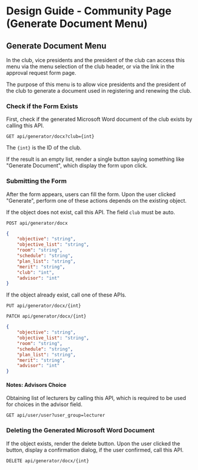 # Design Guide - Community Page (Generate Document Menu)

## Generate Document Menu

In the club, vice presidents and the president of the club can access this menu via the menu selection of the club header, or via the link in the approval request form page.

The purpose of this menu is to allow vice presidents and the president of the club to generate a document used in registering and renewing the club.

### Check if the Form Exists

First, check if the generated Microsoft Word document of the club exists by calling this API.

`GET api/generator/docx?club={int}`

The `{int}` is the ID of the club.

If the result is an empty list, render a single button saying something like "Generate Document", which display the form upon click.

### Submitting the Form

After the form appears, users can fill the form. Upon the user clicked "Generate", perform one of these actions depends on the existing object.

If the object does not exist, call this API. The field `club` must be auto.

`POST api/generator/docx`

```json
{
    "objective": "string",
    "objective_list": "string",
    "room": "string",
    "schedule": "string",
    "plan_list": "string",
    "merit": "string",
    "club": "int",
    "advisor": "int"
}
```

If the object already exist, call one of these APIs.

`PUT api/generator/docx/{int}`

`PATCH api/generator/docx/{int}`

```json
{
    "objective": "string",
    "objective_list": "string",
    "room": "string",
    "schedule": "string",
    "plan_list": "string",
    "merit": "string",
    "advisor": "int"
}
```

#### Notes: Advisors Choice

Obtaining list of lecturers by calling this API, which is required to be used for choices in the advisor field.

`GET api/user/user?user_group=lecturer`

### Deleting the Generated Microsoft Word Document

If the object exists, render the delete button. Upon the user clicked the button, display a confirmation dialog, if the user confirmed, call this API.

`DELETE api/generator/docx/{int}`
